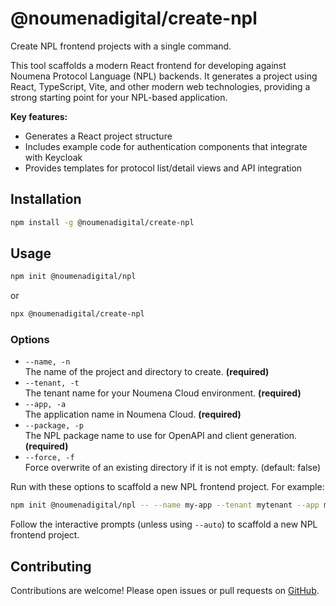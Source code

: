 # @noumenadigital/create-npl

Create NPL frontend projects with a single command.

This tool scaffolds a modern React frontend for developing against Noumena Protocol Language (NPL) backends. It generates a project using React, TypeScript, Vite, and other modern web technologies, providing a strong starting point for your NPL-based application.

**Key features:**
- Generates a React project structure
- Includes example code for authentication components that integrate with Keycloak
- Provides templates for protocol list/detail views and API integration

## Installation

```sh
npm install -g @noumenadigital/create-npl
```

## Usage

```sh
npm init @noumenadigital/npl
```

or

```sh
npx @noumenadigital/create-npl
```

### Options

- `--name, -n`  
  The name of the project and directory to create. **(required)**
- `--tenant, -t`  
  The tenant name for your Noumena Cloud environment. **(required)**
- `--app, -a`  
  The application name in Noumena Cloud. **(required)**
- `--package, -p`  
  The NPL package name to use for OpenAPI and client generation. **(required)**
- `--force, -f`  
  Force overwrite of an existing directory if it is not empty. (default: false)

Run with these options to scaffold a new NPL frontend project. For example:

```sh
npm init @noumenadigital/npl -- --name my-app --tenant mytenant --app myapp --package mypackage
```

Follow the interactive prompts (unless using `--auto`) to scaffold a new NPL frontend project.

## Contributing

Contributions are welcome! Please open issues or pull requests on [GitHub](https://github.com/noumenadigital/create-npl-frontend).
